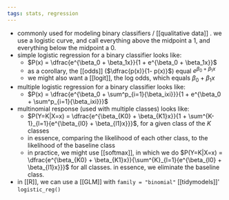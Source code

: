 ```yaml
---
tags: stats, regression
---
```


- commonly used for modeling binary classifiers / [[qualitative data]] . we use a logistic curve, and call everything above the midpoint a 1, and everything below the midpoint a 0.
- simple logistic regression for a binary classifier looks like:
	- $P(x) = \dfrac{e^{\beta_0 + \beta_1x}}{1 + e^{\beta_0 + \beta_1x}}$
	- as a corollary, the [[odds]] ($\dfrac{p(x)}{1- p(x)}$) equal $e^{\beta_0 + \beta_1x}$
	- we might also want a [[logit]], the log odds, which equals $\beta_0 + \beta_1x$
- multiple logistic regression for a binary classifier looks like:
	- $P(x) = \dfrac{e^{\beta_0 + \sum^p_{i=1}{\beta_ixi}}}{1 + e^{\beta_0 + \sum^p_{i=1}{\beta_ixi}}}$
- multinomial response (used with multiple classes) looks like:
	- $P(Y=K|X=x) = \dfrac{e^{\beta_{K0} + \beta_{K1}x}}{1 + \sum^{K-1}_{l=1}{e^{\beta_{l0} + \beta_{l1}x}}}$, for a given class of the $K$ classes
	- in essence, comparing the likelihood of each other class, to the likelihood of the baseline class
	- in practice, we might use [[softmax]], in which we do $P(Y=K|X=x) = \dfrac{e^{\beta_{K0} + \beta_{K1}x}}{\sum^{K}_{l=1}{e^{\beta_{l0} + \beta_{l1}x}}}$ for all classes. in essence, we eliminate the baseline class.
- in [[R]], we can use a [[GLM]] with `family = "binomial"` [[tidymodels]]' `logistic_reg()`